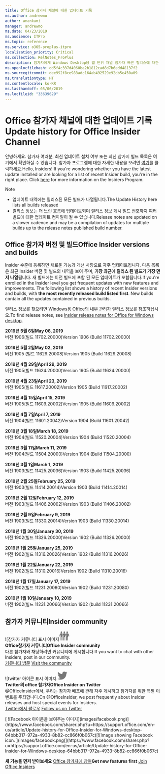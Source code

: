 ```yaml
---
title: Office 참가자 채널에 대한 업데이트 기록
ms.author: andrewmo
author: anankani
manager: andrewmo
ms.date: 04/23/2019
ms.audience: ITPro
ms.topic: reference
ms.service: o365-proplus-itpro
localization_priority: Critical
ms.collection: RelNotes_ProPlus
description: 참가자에게 Windows Desktop용 월 단위 채널 참가자 빠른 릴리스에 대한 업데이트 내역을 제공합니다.
ms.openlocfilehash: dd5f4c337d4060ba2b1812cad8d7b6edd48137f2
ms.sourcegitcommit: dee992f8ce988adc164ab492529e92db5e450a09
ms.translationtype: HT
ms.contentlocale: ko-KR
ms.lasthandoff: 05/06/2019
ms.locfileid: "33639629"
---
```

# <a name="update-history-for-office-insider-channel"></a><span data-ttu-id="d6bea-103">Office 참가자 채널에 대한 업데이트 기록</span><span class="sxs-lookup"><span data-stu-id="d6bea-103">Update history for Office Insider Channel</span></span>

<span data-ttu-id="d6bea-p101">안녕하세요. 참가자 여러분, 최신 업데이트 설치 여부 또는 최신 참가지 빌드 목록은 여기에서 확인하실 수 있습니다. 참가자 프로그램에 대한 자세한 내용을 보려면 [여기](https://insider.office.com/)를 클릭하세요.</span><span class="sxs-lookup"><span data-stu-id="d6bea-p101">Hello, Insiders! If you're wondering whether you have the latest update installed or are looking for a list of recent Insider build, you're in the right place. Click [here](https://insider.office.com/) for more information on the Insiders Program.</span></span>

> [!NOTE]
> - <span data-ttu-id="d6bea-107">업데이트 내역에는 릴리스된 모든 빌드가 나열됩니다.</span><span class="sxs-lookup"><span data-stu-id="d6bea-107">The Update History here lists all builds released</span></span>
> - <span data-ttu-id="d6bea-108">릴리스 정보는 더 느린 흐름에 업데이트되며 릴리스 정보 게시 빌드 번호까지 여러 빌드에 대한 업데이트 컴파일이 될 수 있습니다.</span><span class="sxs-lookup"><span data-stu-id="d6bea-108">Release notes are updated on a slower cadence and may be a compilation of updates for multiple builds up to the release notes published build number.</span></span>



## <a name="office-insider-versions-and-builds"></a><span data-ttu-id="d6bea-109">Office 참가자 버전 및 빌드</span><span class="sxs-lookup"><span data-stu-id="d6bea-109">Office Insider versions and builds</span></span>

<span data-ttu-id="d6bea-p102">Insider 수준에 등록하면 새로운 기능과 개선 사항으로 자주 업데이트됩니다. 다음 목록은 최근 Insider 버전 및 빌드의 내역을 보여 주며, **가장 최근에 릴리스 된 빌드가 가장 먼저 나열**됩니다. 새 빌드에는 이전 빌드에 포함 된 모든 업데이트가 포함됩니다.</span><span class="sxs-lookup"><span data-stu-id="d6bea-p102">If you're enrolled in the Insider level you get frequent updates with new features and improvements. The following list shows a history of recent Insider versions and builds, with **the most recently released build listed first**. New builds contain all the updates contained in previous builds.</span></span> 

<span data-ttu-id="d6bea-113">릴리스 정보를 찾으려면 [Windows용 Office의 내부 관리자 릴리스 정보](https://docs.microsoft.com/ko-KR/OfficeUpdates/release-notes-office-insider)를 참조하십시오.</span><span class="sxs-lookup"><span data-stu-id="d6bea-113">To find release notes, see [Insider release notes for Office for Windows desktop](https://docs.microsoft.com/ko-KR/OfficeUpdates/release-notes-office-insider).</span></span>

[//]: # (제거하지 마십시오)

<span data-ttu-id="d6bea-115">**2019년 5월 6일**</span><span class="sxs-lookup"><span data-stu-id="d6bea-115">**May 06, 2019**</span></span><br/>
<span data-ttu-id="d6bea-116">버전 1906(빌드 11702.20000)</span><span class="sxs-lookup"><span data-stu-id="d6bea-116">Version 1906 (Build 11702.20000)</span></span><br/>

<span data-ttu-id="d6bea-117">**2019년 5월 2일**</span><span class="sxs-lookup"><span data-stu-id="d6bea-117">**May 02, 2019**</span></span><br/>
<span data-ttu-id="d6bea-118">버전 1905 (빌드 11629.20008)</span><span class="sxs-lookup"><span data-stu-id="d6bea-118">Version 1905 (Build 11629.20008)</span></span><br/>

<span data-ttu-id="d6bea-119">**2019년 4월 29일**</span><span class="sxs-lookup"><span data-stu-id="d6bea-119">**April 29, 2019**</span></span><br/>
<span data-ttu-id="d6bea-120">버전 1905(빌드 11624.20000)</span><span class="sxs-lookup"><span data-stu-id="d6bea-120">Version 1905 (Build 11624.20000)</span></span><br/>

<span data-ttu-id="d6bea-121">**2019년 4월 23일**</span><span class="sxs-lookup"><span data-stu-id="d6bea-121">**April 23, 2019**</span></span><br/> <span data-ttu-id="d6bea-122">버전 1905(빌드 11617.20002)</span><span class="sxs-lookup"><span data-stu-id="d6bea-122">Version 1905 (Build 11617.20002)</span></span><br/>

<span data-ttu-id="d6bea-123">**2019년 4월 15일**</span><span class="sxs-lookup"><span data-stu-id="d6bea-123">**April 15, 2019**</span></span><br/> <span data-ttu-id="d6bea-124">버전 1905(빌드 11609.20002)</span><span class="sxs-lookup"><span data-stu-id="d6bea-124">Version 1905 (Build 11609.20002)</span></span><br/>

<span data-ttu-id="d6bea-125">**2019년 4월 7일**</span><span class="sxs-lookup"><span data-stu-id="d6bea-125">**April 7, 2019**</span></span><br/> <span data-ttu-id="d6bea-126">버전 1904(빌드 11601.20042)</span><span class="sxs-lookup"><span data-stu-id="d6bea-126">Version 1904 (Build 11601.20042)</span></span><br/>

<span data-ttu-id="d6bea-127">**2019년 3월 18일**</span><span class="sxs-lookup"><span data-stu-id="d6bea-127">**March 18, 2019**</span></span><br/> <span data-ttu-id="d6bea-128">버전 1904(빌드 11520.20004)</span><span class="sxs-lookup"><span data-stu-id="d6bea-128">Version 1904 (Build 11520.20004)</span></span><br/>

<span data-ttu-id="d6bea-129">**2019년 3월 11일**</span><span class="sxs-lookup"><span data-stu-id="d6bea-129">**March 11, 2019**</span></span><br/> <span data-ttu-id="d6bea-130">버전 1904(빌드 11504.20000)</span><span class="sxs-lookup"><span data-stu-id="d6bea-130">Version 1904 (Build 11504.20000)</span></span><br/>

<span data-ttu-id="d6bea-131">**2019년 3월 1일**</span><span class="sxs-lookup"><span data-stu-id="d6bea-131">**March 1, 2019**</span></span><br/> <span data-ttu-id="d6bea-132">버전 1903(빌드 11425.20036)</span><span class="sxs-lookup"><span data-stu-id="d6bea-132">Version 1903 (Build 11425.20036)</span></span><br/> 

<span data-ttu-id="d6bea-133">**2019년 2월 25일**</span><span class="sxs-lookup"><span data-stu-id="d6bea-133">**February 25, 2019**</span></span><br/> <span data-ttu-id="d6bea-134">버전 1903(빌드 11414.20014)</span><span class="sxs-lookup"><span data-stu-id="d6bea-134">Version 1903 (Build 11414.20014)</span></span><br/> 

<span data-ttu-id="d6bea-135">**2019년 2월 12일**</span><span class="sxs-lookup"><span data-stu-id="d6bea-135">**February 12, 2019**</span></span><br/> <span data-ttu-id="d6bea-136">버전 1903(빌드 11406.20002)</span><span class="sxs-lookup"><span data-stu-id="d6bea-136">Version 1903 (Build 11406.20002)</span></span><br/> 

<span data-ttu-id="d6bea-137">**2019년 2월 9일**</span><span class="sxs-lookup"><span data-stu-id="d6bea-137">**February 9, 2019**</span></span><br/> <span data-ttu-id="d6bea-138">버전 1903(빌드 11330.20014)</span><span class="sxs-lookup"><span data-stu-id="d6bea-138">Version 1903 (Build 11330.20014)</span></span><br/> 

<span data-ttu-id="d6bea-139">**2019년 1월 30일**</span><span class="sxs-lookup"><span data-stu-id="d6bea-139">**January 30, 2019**</span></span><br/> <span data-ttu-id="d6bea-140">버전 1902(빌드 11326.20000)</span><span class="sxs-lookup"><span data-stu-id="d6bea-140">Version 1902 (Build 11326.20000)</span></span><br/> 

<span data-ttu-id="d6bea-141">**2019년 1월 25일**</span><span class="sxs-lookup"><span data-stu-id="d6bea-141">**January 25, 2019**</span></span><br/> <span data-ttu-id="d6bea-142">버전 1902(빌드 11316.20026)</span><span class="sxs-lookup"><span data-stu-id="d6bea-142">Version 1902 (Build 11316.20026)</span></span><br/> 

<span data-ttu-id="d6bea-143">**2019년 1월 22일**</span><span class="sxs-lookup"><span data-stu-id="d6bea-143">**January 22, 2019**</span></span><br/> <span data-ttu-id="d6bea-144">버전 1902(빌드 11310.20016)</span><span class="sxs-lookup"><span data-stu-id="d6bea-144">Version 1902 (Build 11310.20016)</span></span><br/> 

<span data-ttu-id="d6bea-145">**2019년 1월 17일**</span><span class="sxs-lookup"><span data-stu-id="d6bea-145">**January 17, 2019**</span></span><br/> <span data-ttu-id="d6bea-146">버전 1902(빌드 11231.20080)</span><span class="sxs-lookup"><span data-stu-id="d6bea-146">Version 1902 (Build 11231.20080)</span></span><br/>

<span data-ttu-id="d6bea-147">**2019년 1월 10일**</span><span class="sxs-lookup"><span data-stu-id="d6bea-147">**January 10, 2019**</span></span><br/> <span data-ttu-id="d6bea-148">버전 1902(빌드 11231.20066)</span><span class="sxs-lookup"><span data-stu-id="d6bea-148">Version 1902 (build 11231.20066)</span></span><br/> 


## <a name="insider-community"></a><span data-ttu-id="d6bea-149">참가자 커뮤니티</span><span class="sxs-lookup"><span data-stu-id="d6bea-149">Insider community</span></span>

<span data-ttu-id="d6bea-150">![참가자 커뮤니티 표시 이미지</span><span class="sxs-lookup"><span data-stu-id="d6bea-150">![Image showing insider community.</span></span> ](images/insidercommunity.png) <br/>
<span data-ttu-id="d6bea-151">**Office참가자 커뮤니티**</span><span class="sxs-lookup"><span data-stu-id="d6bea-151">**Office Insider community**</span></span><br/> <span data-ttu-id="d6bea-152">다른 참가자와 채팅하려면 커뮤니티에 게시합니다.</span><span class="sxs-lookup"><span data-stu-id="d6bea-152">If you want to chat with other Insiders, post in our community.</span></span><br/><span data-ttu-id="d6bea-153"> 
[커뮤니티 방문](https://go.microsoft.com/fwlink/?linkid=843493)</span><span class="sxs-lookup"><span data-stu-id="d6bea-153"> 
[Visit the community](https://go.microsoft.com/fwlink/?linkid=843493)</span></span><br/> 

<span data-ttu-id="d6bea-154">![twitter 아이콘 표시 이미지.</span><span class="sxs-lookup"><span data-stu-id="d6bea-154">![Image showing twitter icon.</span></span> ](images/twitter.png)<br/>
<span data-ttu-id="d6bea-155">**Twitter의 office 참가자**</span><span class="sxs-lookup"><span data-stu-id="d6bea-155">**Office Insider on Twitter**</span></span><br/> <span data-ttu-id="d6bea-156">@OfficeInsider에서, 우리는 참가자 배포에 관해 자주 게시하고 참가자를 위한 특별 이벤트를 주최합니다.</span><span class="sxs-lookup"><span data-stu-id="d6bea-156">On @OfficeInsider, we post frequently about Insider releases and host special events for Insiders.</span></span><br/><span data-ttu-id="d6bea-157"> 
[Twitter에서 팔로우](https://go.microsoft.com/fwlink/?linkid=717717)</span><span class="sxs-lookup"><span data-stu-id="d6bea-157"> 
[Follow us on Twitter](https://go.microsoft.com/fwlink/?linkid=717717)</span></span><br/> 

<span data-ttu-id="d6bea-158">
  [
  ![Facebook 아이콘을 보여주는 이미지](images/facebook.png)](https://www.facebook.com/sharer.php?u=https://support.office.com/en-us/article/Update-history-for-Office-Insider-for-Windows-desktop-64bbb317-972a-4933-8b82-cc866f0b067c)</span><span class="sxs-lookup"><span data-stu-id="d6bea-158">[![Image showing Facebook icon. ](images/facebook.png)](https://www.facebook.com/sharer.php?u=https://support.office.com/en-us/article/Update-history-for-Office-Insider-for-Windows-desktop-64bbb317-972a-4933-8b82-cc866f0b067c)</span></span>


<span data-ttu-id="d6bea-159">**새 기능을 먼저 받아보세요**
[Office 참가자에 참여](https://insider.office.com/)</span><span class="sxs-lookup"><span data-stu-id="d6bea-159">**Get new features first**
[Join Office Insiders](https://insider.office.com/)</span></span>
